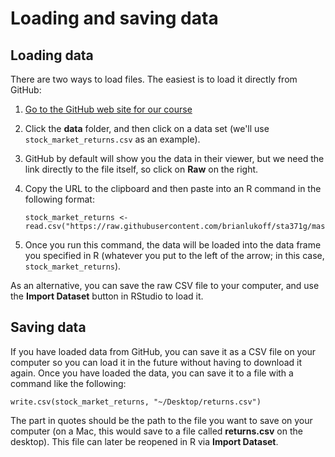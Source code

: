 # Loading and saving data

## Loading data

There are two ways to load files. The easiest is to load it directly from GitHub:

1.  [Go to the GitHub web site for our course](https://github.com/brianlukoff/sta371g)
2.  Click the **data** folder, and then click on a data set (we'll use `stock_market_returns.csv` as an example).
3.  GitHub by default will show you the data in their viewer, but we need the link directly to the file itself, so click on **Raw** on the right.
4.  Copy the URL to the clipboard and then paste into an R command in the following format:

    	stock_market_returns <- read.csv("https://raw.githubusercontent.com/brianlukoff/sta371g/master/data/stock_market_returns.csv")

5.  Once you run this command, the data will be loaded into the data frame you specified in R (whatever you put to the left of the arrow; in this case, `stock_market_returns`).

As an alternative, you can save the raw CSV file to your computer, and use the **Import Dataset** button in RStudio to load it.

## Saving data

If you have loaded data from GitHub, you can save it as a CSV file on your computer so you can load it in the future without having to download it again. Once you have loaded the data, you can save it to a file with a command like the following:

	write.csv(stock_market_returns, "~/Desktop/returns.csv")

The part in quotes should be the path to the file you want to save on your computer (on a Mac, this would save to a file called **returns.csv** on the desktop). This file can later be reopened in R via **Import Dataset**.